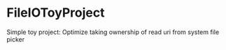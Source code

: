# FileIOToyProject
Simple toy project: Optimize taking ownership of read uri from system file picker
